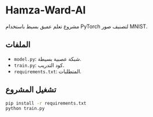 # Hamza-Ward-AI

مشروع تعلم عميق بسيط باستخدام PyTorch لتصنيف صور MNIST.

## الملفات
- `model.py`: شبكة عصبية بسيطة.
- `train.py`: كود التدريب.
- `requirements.txt`: المتطلبات.

## تشغيل المشروع
```bash
pip install -r requirements.txt
python train.py
```

